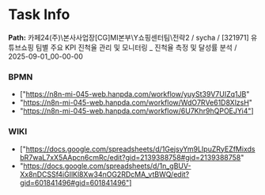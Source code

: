 # Task Info

**Path:** 카페24(주)\본사사업장\[CG]MI본부\Y쇼핑센터팀\전략2 / sycha / [321971] 유튜브쇼핑 팀별 주요 KPI 진척율 관리 및 모니터링 _ 진척율 측정 및 달성률 분석 / 2025-09-01_00-00-00

### BPMN
- ["https://n8n-mi-045-web.hanpda.com/workflow/yuySt39V7UIZq1JB"
- "https://n8n-mi-045-web.hanpda.com/workflow/WdO7RVe61D8XlzsH"
- "https://n8n-mi-045-web.hanpda.com/workflow/6U7Khr9hQPOEJYi4"]

### WIKI
- ["https://docs.google.com/spreadsheets/d/1GejsyYm9LIpuZRyEZfMixdsbR7waL7xX5AApcn6cmRc/edit?gid=2139388758#gid=2139388758"
- "https://docs.google.com/spreadsheets/d/1n_gBUV-Xx8nDCSSf4iGIlKl8Xw34nOG2RDcMA_vtBWQ/edit?gid=601841496#gid=601841496"]

